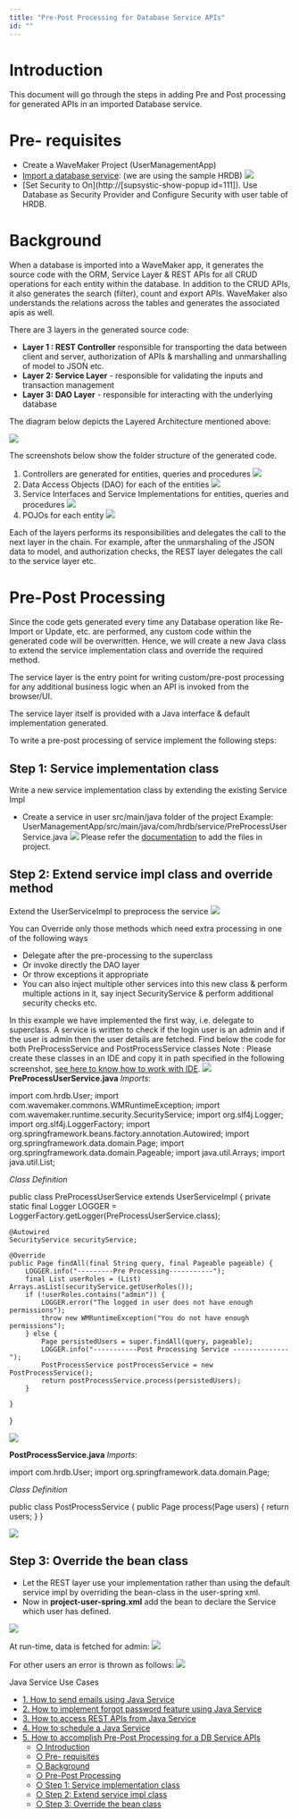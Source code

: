 ```yaml
---
title: "Pre-Post Processing for Database Service APIs"
id: ""
---
```


# **Introduction**

This document will go through the steps in adding Pre and Post processing for generated APIs in an imported Database service.

# **Pre- requisites**

- Create a WaveMaker Project (UserManagementApp)
- [Import a database service](/learn/app-development/services/database-services/working-with-databases/): (we are using the sample HRDB) [![](/learn/assets/hrdb.png)](/learn/assets/hrdb.png)
- [Set Security to On](http://[supsystic-show-popup id=111]). Use Database as Security Provider and Configure Security with user table of HRDB.

# **Background**

When a database is imported into a WaveMaker app, it generates the source code with the ORM, Service Layer & REST APIs for all CRUD operations for each entity within the database. In addition to the CRUD APIs, it also generates the search (filter), count and export APIs. WaveMaker also understands the relations across the tables and generates the associated apis as well.

There are 3 layers in the generated source code:

- **Layer 1 : REST Controller** responsible for transporting the data between client and server, authorization of APIs & marshalling and unmarshalling of model to JSON etc.
- **Layer 2: Service Layer** \- responsible for validating the inputs and transaction management
- **Layer 3: DAO Layer** - responsible for interacting with the underlying database

The diagram below depicts the Layered Architecture mentioned above:

[![](/learn/assets/word-image-155.png)](/learn/assets/word-image-155.png)

The screenshots below show the folder structure of the generated code.

1. Controllers are generated for entities, queries and procedures [![](/learn/assets/word-image-156.png)](/learn/assets/word-image-156.png)
2. Data Access Objects (DAO) for each of the entities [![](/learn/assets/word-image-157.png)](/learn/assets/word-image-157.png)
3. Service Interfaces and Service Implementations for entities, queries and procedures [![](/learn/assets/word-image-158.png)](/learn/assets/word-image-158.png)
4. POJOs for each entity [![](/learn/assets/word-image-159.png)](/learn/assets/word-image-159.png)

Each of the layers performs its responsibilities and delegates the call to the next layer in the chain. For example, after the unmarshaling of the JSON data to model, and authorization checks, the REST layer delegates the call to the service layer etc.

# Pre-Post Processing

Since the code gets generated every time any Database operation like Re-Import or Update, etc. are performed, any custom code within the generated code will be overwritten. Hence, we will create a new Java class to extend the service implementation class and override the required method.

The service layer is the entry point for writing custom/pre-post processing for any additional business logic when an API is invoked from the browser/UI.

The service layer itself is provided with a Java interface & default implementation generated.

To write a pre-post processing of service implement the following steps:

## Step 1: Service implementation class

Write a new service implementation class by extending the existing Service Impl

- Create a service in user src/main/java folder of the project Example: UserManagementApp/src/main/java/com/hrdb/service/PreProcessUserService.java ![](/learn/assets/word-image-160.png) Please refer the [documentation](/learn/app-development/services/3rd-party-libraries/#resource-files) to add the files in project.

## Step 2: Extend service impl class and override method

Extend the UserServiceImpl to preprocess the service ![](/learn/assets/word-image-161.png)

You can Override only those methods which need extra processing in one of the following ways

- Delegate after the pre-processing to the superclass
- Or invoke directly the DAO layer
- Or throw exceptions it appropriate
- You can also inject multiple other services into this new class & perform multiple actions in it, say inject SecurityService & perform additional security checks etc.

In this example we have implemented the first way, i.e. delegate to superclass. A service is written to check if the login user is an admin and if the user is admin then the user details are fetched. Find below the code for both PreProcessService and PostProcessService classes Note : Please create these classes in an IDE and copy it in path specified in the following screenshot, [see here to know how to work with IDE](/learn/app-development/dev-integration/extending-application-using-ides/). ![](/learn/assets/word-image-162a.png) **PreProcessUserService.java** _Imports_:

import com.hrdb.User;
import com.wavemaker.commons.WMRuntimeException;
import com.wavemaker.runtime.security.SecurityService;
import org.slf4j.Logger;
import org.slf4j.LoggerFactory;
import org.springframework.beans.factory.annotation.Autowired;
import org.springframework.data.domain.Page;
import org.springframework.data.domain.Pageable;
import java.util.Arrays;
import java.util.List;

_Class Definition_

public class PreProcessUserService extends UserServiceImpl {
    private static final Logger LOGGER = LoggerFactory.getLogger(PreProcessUserService.class);

    @Autowired
    SecurityService securityService;

    @Override
    public Page findAll(final String query, final Pageable pageable) {
        LOGGER.info("---------Pre Processing-----------");
        final List userRoles = (List) Arrays.asList(securityService.getUserRoles());
        if (!userRoles.contains("admin")) {
            LOGGER.error("The logged in user does not have enough permissions");
            throw new WMRuntimeException("You do not have enough permissions");
        } else {
            Page persistedUsers = super.findAll(query, pageable);
            LOGGER.info("-----------Post Processing Service --------------");
            PostProcessService postProcessService = new PostProcessService();
            return postProcessService.process(persistedUsers);
        }

    }
}

![](/learn/assets/word-image-162.png)

**PostProcessService.java** _Imports_:

import com.hrdb.User;
import org.springframework.data.domain.Page;

_Class Definition_

public class PostProcessService {
    public Page process(Page users) {
        return users;
    }
}

![](/learn/assets/word-image-163.png)

## Step 3: Override the bean class

- Let the REST layer use your implementation rather than using the default service impl by overriding the bean-class in the user-spring xml.
- Now in **project-user-spring.xml** add the bean to declare the Service which user has defined.

![](/learn/assets/word-image-164.png)

At run-time, data is fetched for admin: ![](/learn/assets/word-image-165.png)

For other users an error is thrown as follows: ![](/learn/assets/word-image-166.png)

Java Service Use Cases

- [1\. How to send emails using Java Service](/learn/how-tos/sending-email-using-java-service/)
- [2\. How to implement forgot password feature using Java Service](/learn/how-tos/implementing-forgot-password-feature-using-java-service/)
- [3\. How to access REST APIs from Java Service](/learn/how-tos/accessing-rest-apis-java-service/)
- [4\. How to schedule a Java Service](/learn/how-tos/scheduling-java-service/)
- [5\. How to accomplish Pre-Post Processing for a DB Service APIs](/learn/how-tos/pre-post-processing-db-service-apis/)
    - [○ Introduction](#post-15541-_yhcaftcsao2l)
    - [○ Pre- requisites](#post-15541-_o3zunah3x1k6)
    - [○ Background](#post-15541-_gqy1z71bvxg0)
    - [○ Pre-Post Processing](#post-15541-_3waubt1z9n6d)
    - [○ Step 1: Service implementation class](#post-15541-_vkamxnxfo5yn)
    - [○ Step 2: Extend service impl class](#post-15541-_3ah5wvvmf3pa)
    - [○ Step 3: Override the bean class](#post-15541-_4lxw8svzi5oz)
